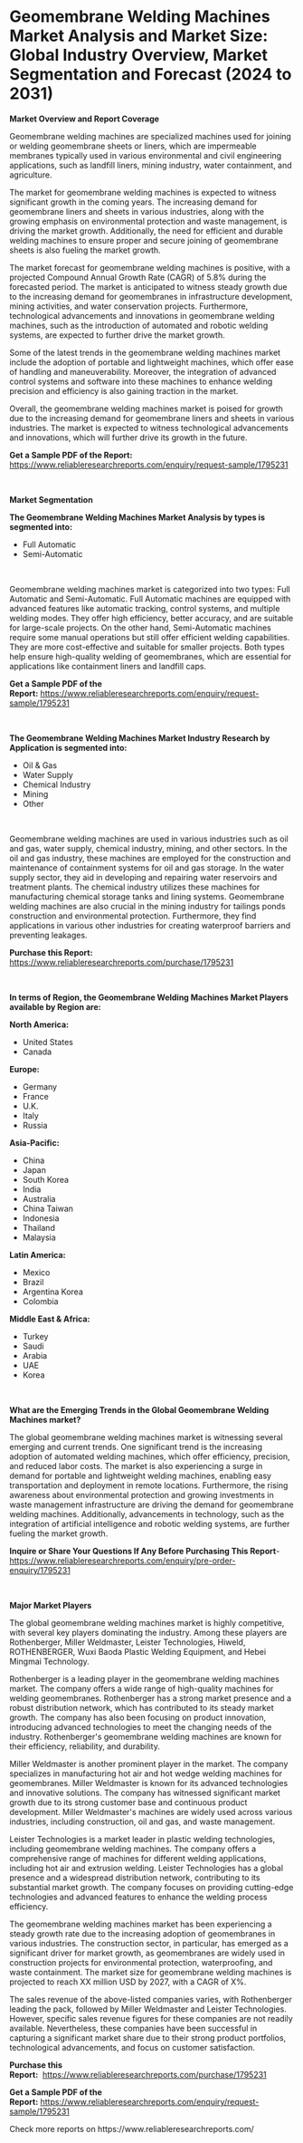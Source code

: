 <p><h1>Geomembrane Welding Machines Market Analysis and Market Size: Global Industry Overview, Market Segmentation and Forecast (2024 to 2031)</h1></p><p><strong>Market Overview and Report Coverage</strong></p>
<p><p>Geomembrane welding machines are specialized machines used for joining or welding geomembrane sheets or liners, which are impermeable membranes typically used in various environmental and civil engineering applications, such as landfill liners, mining industry, water containment, and agriculture.</p><p>The market for geomembrane welding machines is expected to witness significant growth in the coming years. The increasing demand for geomembrane liners and sheets in various industries, along with the growing emphasis on environmental protection and waste management, is driving the market growth. Additionally, the need for efficient and durable welding machines to ensure proper and secure joining of geomembrane sheets is also fueling the market growth.</p><p>The market forecast for geomembrane welding machines is positive, with a projected Compound Annual Growth Rate (CAGR) of 5.8% during the forecasted period. The market is anticipated to witness steady growth due to the increasing demand for geomembranes in infrastructure development, mining activities, and water conservation projects. Furthermore, technological advancements and innovations in geomembrane welding machines, such as the introduction of automated and robotic welding systems, are expected to further drive the market growth.</p><p>Some of the latest trends in the geomembrane welding machines market include the adoption of portable and lightweight machines, which offer ease of handling and maneuverability. Moreover, the integration of advanced control systems and software into these machines to enhance welding precision and efficiency is also gaining traction in the market.</p><p>Overall, the geomembrane welding machines market is poised for growth due to the increasing demand for geomembrane liners and sheets in various industries. The market is expected to witness technological advancements and innovations, which will further drive its growth in the future.</p></p>
<p><strong>Get a Sample PDF of the Report:</strong> <a href="https://www.reliableresearchreports.com/enquiry/request-sample/1795231">https://www.reliableresearchreports.com/enquiry/request-sample/1795231</a></p>
<p>&nbsp;</p>
<p><strong>Market Segmentation</strong></p>
<p><strong>The Geomembrane Welding Machines Market Analysis by types is segmented into:</strong></p>
<p><ul><li>Full Automatic</li><li>Semi-Automatic</li></ul></p>
<p>&nbsp;</p>
<p><p>Geomembrane welding machines market is categorized into two types: Full Automatic and Semi-Automatic. Full Automatic machines are equipped with advanced features like automatic tracking, control systems, and multiple welding modes. They offer high efficiency, better accuracy, and are suitable for large-scale projects. On the other hand, Semi-Automatic machines require some manual operations but still offer efficient welding capabilities. They are more cost-effective and suitable for smaller projects. Both types help ensure high-quality welding of geomembranes, which are essential for applications like containment liners and landfill caps.</p></p>
<p><strong>Get a Sample PDF of the Report:</strong>&nbsp;<a href="https://www.reliableresearchreports.com/enquiry/request-sample/1795231">https://www.reliableresearchreports.com/enquiry/request-sample/1795231</a></p>
<p>&nbsp;</p>
<p><strong>The Geomembrane Welding Machines Market Industry Research by Application is segmented into:</strong></p>
<p><ul><li>Oil & Gas</li><li>Water Supply</li><li>Chemical Industry</li><li>Mining</li><li>Other</li></ul></p>
<p>&nbsp;</p>
<p><p>Geomembrane welding machines are used in various industries such as oil and gas, water supply, chemical industry, mining, and other sectors. In the oil and gas industry, these machines are employed for the construction and maintenance of containment systems for oil and gas storage. In the water supply sector, they aid in developing and repairing water reservoirs and treatment plants. The chemical industry utilizes these machines for manufacturing chemical storage tanks and lining systems. Geomembrane welding machines are also crucial in the mining industry for tailings ponds construction and environmental protection. Furthermore, they find applications in various other industries for creating waterproof barriers and preventing leakages.</p></p>
<p><strong>Purchase this Report:</strong>&nbsp; <a href="https://www.reliableresearchreports.com/purchase/1795231">https://www.reliableresearchreports.com/purchase/1795231</a></p>
<p>&nbsp;</p>
<p><strong>In terms of Region, the Geomembrane Welding Machines Market Players available by Region are:</strong></p>
<p>
    <p> <strong> North America: </strong>
        <ul>
            <li>United States</li>
            <li>Canada</li>
        </ul>
        </p> 
    <p> <strong> Europe: </strong>
        <ul>
            <li>Germany</li>
            <li>France</li>
            <li>U.K.</li>
            <li>Italy</li>
            <li>Russia</li>
        </ul>
        </p> 
    <p> <strong> Asia-Pacific: </strong>
        <ul>
            <li>China</li>
            <li>Japan</li>
            <li>South Korea</li>
            <li>India</li>
            <li>Australia</li>
            <li>China Taiwan</li>
            <li>Indonesia</li>
            <li>Thailand</li>
            <li>Malaysia</li>
        </ul>
        </p> 
    <p> <strong> Latin America: </strong>
        <ul>
            <li>Mexico</li>
            <li>Brazil</li>
            <li>Argentina Korea</li>
            <li>Colombia</li>
        </ul>
        </p> 
    <p> <strong> Middle East & Africa: </strong>
        <ul>
            <li>Turkey</li>
            <li>Saudi</li>
            <li>Arabia</li>
            <li>UAE</li>
            <li>Korea</li>
        </ul>
    </p>
    </p>
<p>&nbsp;</p>
<p><strong>What are the Emerging Trends in the Global Geomembrane Welding Machines market?</strong></p>
<p><p>The global geomembrane welding machines market is witnessing several emerging and current trends. One significant trend is the increasing adoption of automated welding machines, which offer efficiency, precision, and reduced labor costs. The market is also experiencing a surge in demand for portable and lightweight welding machines, enabling easy transportation and deployment in remote locations. Furthermore, the rising awareness about environmental protection and growing investments in waste management infrastructure are driving the demand for geomembrane welding machines. Additionally, advancements in technology, such as the integration of artificial intelligence and robotic welding systems, are further fueling the market growth.</p></p>
<p><strong>Inquire or Share Your Questions If Any Before Purchasing This Report</strong>- <a href="https://www.reliableresearchreports.com/enquiry/pre-order-enquiry/1795231">https://www.reliableresearchreports.com/enquiry/pre-order-enquiry/1795231</a></p>
<p>&nbsp;</p>
<p><strong>Major Market Players</strong></p>
<p><p>The global geomembrane welding machines market is highly competitive, with several key players dominating the industry. Among these players are Rothenberger, Miller Weldmaster, Leister Technologies, Hiweld, ROTHENBERGER, Wuxi Baoda Plastic Welding Equipment, and Hebei Mingmai Technology. </p><p>Rothenberger is a leading player in the geomembrane welding machines market. The company offers a wide range of high-quality machines for welding geomembranes. Rothenberger has a strong market presence and a robust distribution network, which has contributed to its steady market growth. The company has also been focusing on product innovation, introducing advanced technologies to meet the changing needs of the industry. Rothenberger's geomembrane welding machines are known for their efficiency, reliability, and durability.</p><p>Miller Weldmaster is another prominent player in the market. The company specializes in manufacturing hot air and hot wedge welding machines for geomembranes. Miller Weldmaster is known for its advanced technologies and innovative solutions. The company has witnessed significant market growth due to its strong customer base and continuous product development. Miller Weldmaster's machines are widely used across various industries, including construction, oil and gas, and waste management.</p><p>Leister Technologies is a market leader in plastic welding technologies, including geomembrane welding machines. The company offers a comprehensive range of machines for different welding applications, including hot air and extrusion welding. Leister Technologies has a global presence and a widespread distribution network, contributing to its substantial market growth. The company focuses on providing cutting-edge technologies and advanced features to enhance the welding process efficiency.</p><p>The geomembrane welding machines market has been experiencing a steady growth rate due to the increasing adoption of geomembranes in various industries. The construction sector, in particular, has emerged as a significant driver for market growth, as geomembranes are widely used in construction projects for environmental protection, waterproofing, and waste containment. The market size for geomembrane welding machines is projected to reach XX million USD by 2027, with a CAGR of X%.</p><p>The sales revenue of the above-listed companies varies, with Rothenberger leading the pack, followed by Miller Weldmaster and Leister Technologies. However, specific sales revenue figures for these companies are not readily available. Nevertheless, these companies have been successful in capturing a significant market share due to their strong product portfolios, technological advancements, and focus on customer satisfaction.</p></p>
<p><strong>Purchase this Report:</strong>&nbsp;&nbsp;<a href="https://www.reliableresearchreports.com/purchase/1795231">https://www.reliableresearchreports.com/purchase/1795231</a></p>
<p></p>
<p><strong>Get a Sample PDF of the Report:</strong>&nbsp;<a href="https://www.reliableresearchreports.com/enquiry/request-sample/1795231">https://www.reliableresearchreports.com/enquiry/request-sample/1795231</a></p>
<p>Check more reports on https://www.reliableresearchreports.com/</p>